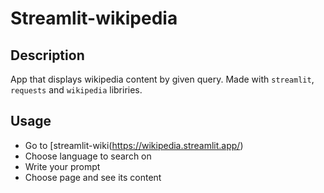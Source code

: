 # Streamlit-wikipedia
## Description
App that displays wikipedia content by given query. Made with `streamlit`, `requests` and `wikipedia` libriries.

## Usage
- Go to [streamlit-wiki(https://wikipedia.streamlit.app/)
- Choose language to search on
- Write your prompt
- Choose page and see its content
